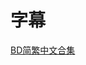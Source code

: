 # 字幕

[BD简繁中文合集](https://github.com/Nekomoekissaten-SUB/Nekomoekissaten-Storage/releases/download/subtitle_pkg/Liz-bluebird_BD_zho.7z)
